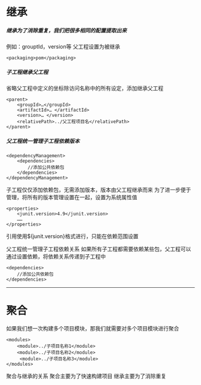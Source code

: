 # 继承
##### 继承为了消除重复，我们把很多相同的配置提取出来
例如：grouptId，version等
父工程设置为被继承
	
	<packaging>pom</packaging>

##### 子工程继承父工程
省略父工程中定义的坐标除访问名称中的所有设定，添加继承父工程

	<parent>
		<groupId>…</groupId>
		<artifactId>… </artifactId>
		<version>… </version>
		<relativePath>../父工程项目名</relativePath>
	</parent>


##### 父工程统一管理子工程依赖版本

	<dependencyManagement>	
		<dependencies>
			//添加公共依赖包
		</dependencies>
	</dependencyManagement>

子工程仅仅添加依赖包，无需添加版本，版本由父工程继承而来
为了进一步便于管理，将所有的版本管理设置在一起，设置为系统属性值
	
	<properties>
		<junit.version>4.9</junit.version>
		……
	</properties>
引用使用${junit.version}格式进行，只能在依赖范围设置


父工程统一管理子工程依赖关系
如果所有子工程都需要依赖某些包，父工程可以通过设置依赖，将依赖关系传递到子工程中

	<dependencies>
		//添加公共依赖包
	</dependencies>

---

# 聚合
如果我们想一次构建多个项目模块，那我们就需要对多个项目模块进行聚合
	
	<modules>
		<module>../子项目名称1</module>
		<module>../子项目名称2</module>
		 <module>../子项目名称3</module>
	</modules>

聚合与继承的关系
聚合主要为了快速构建项目
继承主要为了消除重复